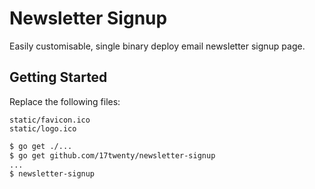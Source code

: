 # Newsletter Signup

Easily customisable, single binary deploy email newsletter signup page.

## Getting Started

Replace the following files:

```
static/favicon.ico
static/logo.ico
```

```bash
$ go get ./...
$ go get github.com/17twenty/newsletter-signup
...
$ newsletter-signup
```
